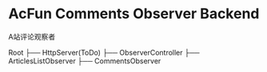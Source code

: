 # AcFun Comments Observer Backend
A站评论观察者

Root
├── HttpServer(ToDo)
├── ObserverController
    ├── ArticlesListObserver
        ├── CommentsObserver


